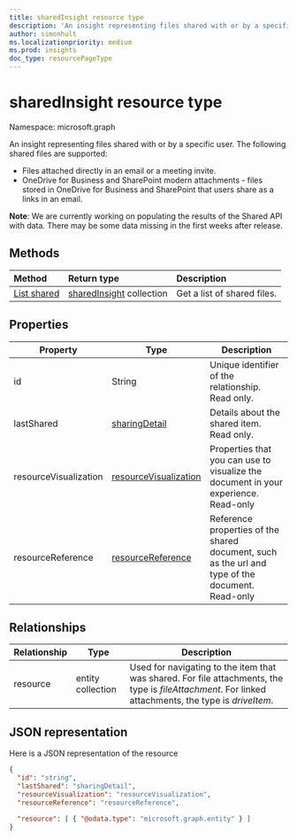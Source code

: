 ```yaml
---
title: sharedInsight resource type
description: 'An insight representing files shared with or by a specific user. The following shared files are supported:'
author: simonhult
ms.localizationpriority: medium
ms.prod: insights
doc_type: resourcePageType
---
```


# sharedInsight resource type

Namespace: microsoft.graph

An insight representing files shared with or by a specific user. The following shared files are supported:

- Files attached directly in an email or a meeting invite.
- OneDrive for Business and SharePoint modern attachments - files stored in OneDrive for Business and SharePoint that users share as a links in an email.

**Note**: We are currently working on populating the results of the Shared API with data. There may be some data missing in the first weeks after release.

## Methods

| Method                                        | Return type                                    | Description                 |
| :-------------------------------------------- | :--------------------------------------------- | :-------------------------- |
| [List shared](../api/insights-list-shared.md) | [sharedInsight](insights-shared.md) collection | Get a list of shared files. |

## Properties

| Property              | Type                                                       | Description                                                                                      |
| --------------------- | ---------------------------------------------------------- | ------------------------------------------------------------------------------------------------ |
| id                    | String                                                     | Unique identifier of the relationship. Read only.                                                |
| lastShared            | [sharingDetail](insights-sharingdetail.md)                 | Details about the shared item. Read only.                                                        |
| resourceVisualization | [resourceVisualization](insights-resourcevisualization.md) | Properties that you can use to visualize the document in your experience. Read-only              |
| resourceReference     | [resourceReference](insights-resourcereference.md)         | Reference properties of the shared document, such as the url and type of the document. Read-only |

## Relationships

| Relationship | Type              | Description                                                                                                                                           |
| ------------ | ----------------- | ----------------------------------------------------------------------------------------------------------------------------------------------------- |
| resource     | entity collection | Used for navigating to the item that was shared. For file attachments, the type is *fileAttachment*. For linked attachments, the type is *driveItem*. |

## JSON representation

Here is a JSON representation of the resource

<!--{
  "blockType":"resource",
  "keyProperty": "id",
  "@odata.type": "microsoft.graph.sharedInsight"
}-->

```json
{
  "id": "string",
  "lastShared": "sharingDetail",
  "resourceVisualization": "resourceVisualization",
  "resourceReference": "resourceReference",
  
  "resource": [ { "@odata.type": "microsoft.graph.entity" } ]
}
```
